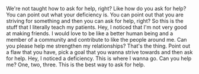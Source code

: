  We're not taught how to ask for help, right? Like how do you ask for help? You can point out what your deficiency is. You can point out that you are striving for something and then you can ask for help, right? So this is the stuff that I literally teach my patients. Hey, I noticed that I'm not very good at making friends. I would love to be like a better human being and a member of a community and contribute to like the people around me. Can you please help me strengthen my relationships? That's the thing. Point out a flaw that you have, pick a goal that you wanna strive towards and then ask for help. Hey, I noticed a deficiency. This is where I wanna go. Can you help me? One, two, three. This is the best way to ask for help.